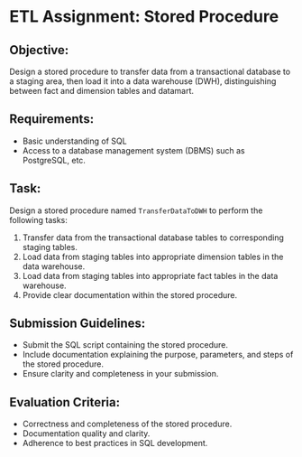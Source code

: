 # ETL Assignment: Stored Procedure

## Objective:
Design a stored procedure to transfer data from a transactional database to a staging area, then load it into a data warehouse (DWH), distinguishing between fact and dimension tables and datamart.

## Requirements:
- Basic understanding of SQL
- Access to a database management system (DBMS) such as PostgreSQL, etc.

## Task:
Design a stored procedure named `TransferDataToDWH` to perform the following tasks:
1. Transfer data from the transactional database tables to corresponding staging tables.
2. Load data from staging tables into appropriate dimension tables in the data warehouse.
3. Load data from staging tables into appropriate fact tables in the data warehouse.
5. Provide clear documentation within the stored procedure.

## Submission Guidelines:
- Submit the SQL script containing the stored procedure.
- Include documentation explaining the purpose, parameters, and steps of the stored procedure.
- Ensure clarity and completeness in your submission.

## Evaluation Criteria:
- Correctness and completeness of the stored procedure.
- Documentation quality and clarity.
- Adherence to best practices in SQL development.
